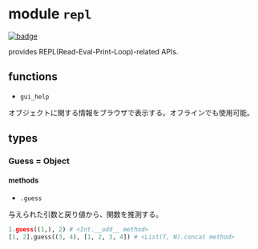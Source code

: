 # module `repl`

[![badge](https://img.shields.io/endpoint.svg?url=https%3A%2F%2Fgezf7g7pd5.execute-api.ap-northeast-1.amazonaws.com%2Fdefault%2Fsource_up_to_date%3Fowner%3Derg-lang%26repos%3Derg%26ref%3Dmain%26path%3Ddoc/EN/API/modules/repl.md%26commit_hash%3D06f8edc9e2c0cee34f6396fd7c64ec834ffb5352)](https://gezf7g7pd5.execute-api.ap-northeast-1.amazonaws.com/default/source_up_to_date?owner=erg-lang&repos=erg&ref=main&path=doc/EN/API/modules/repl.md&commit_hash=06f8edc9e2c0cee34f6396fd7c64ec834ffb5352)

provides REPL(Read-Eval-Print-Loop)-related APIs.

## functions

* `gui_help`

オブジェクトに関する情報をブラウザで表示する。オフラインでも使用可能。

## types

### Guess = Object

#### methods

* `.guess`

与えられた引数と戻り値から、関数を推測する。

```python
1.guess((1,), 2) # <Int.__add__ method>
[1, 2].guess((3, 4), [1, 2, 3, 4]) # <List(T, N).concat method>
```
